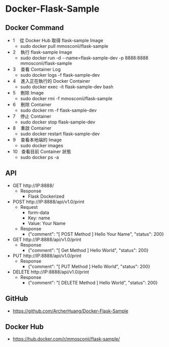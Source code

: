# Docker-Flask-Sample

## Docker Command

* 1&nbsp;&nbsp;&nbsp;&nbsp;從 Docker Hub 取得 flask-sample Image
  * sudo docker pull mmosconii/flask-sample
* 2&nbsp;&nbsp;&nbsp;&nbsp;執行 flask-sample Image
  * sudo docker run -d --name=flask-sample-dev -p 8888:8888 mmosconii/flask-sample
* 3&nbsp;&nbsp;&nbsp;&nbsp;查看 Container Log
  * sudo docker logs -f flask-sample-dev
* 4&nbsp;&nbsp;&nbsp;&nbsp;進入正在執行的 Docker Container
  * sudo docker exec -it flask-sample-dev bash
* 5&nbsp;&nbsp;&nbsp;&nbsp;刪除 Image
  * sudo docker rmi -f mmosconii/flask-sample
* 6&nbsp;&nbsp;&nbsp;&nbsp;刪除 Container
  * sudo docker rm -f flask-sample-dev
* 7&nbsp;&nbsp;&nbsp;&nbsp;停止 Container
  * sudo docker stop flask-sample-dev
* 8&nbsp;&nbsp;&nbsp;&nbsp;重啟 Container
  * sudo docker restart flask-sample-dev
* 9&nbsp;&nbsp;&nbsp;&nbsp;查看本地端的 Image
  * sudo docker images
* 10&nbsp;&nbsp;&nbsp;查看目前 Container 狀態
  * sudo docker ps -a

## API

* GET http://IP:8888/
  * Response
    * Flask Dockerized
* POST http://IP:8888/api/v1.0/print
  * Request
    * form-data
    * Key: name
    * Value: Your Name
  * Response
    * {"comment": "[ POST Method ] Hello Your Name", "status": 200}
* GET http://IP:8888/api/v1.0/print
  * Response
    * {"comment": "[ Get Method ] Hello World", "status": 200}
* PUT http://IP:8888/api/v1.0/print
  * Response
    * {"comment": "[ PUT Method ] Hello World", "status": 200}
* DELETE http://IP:8888/api/v1.0/print
  * Response
    * {"comment": "[ DELETE Method ] Hello World", "status": 200}

## GitHub
* https://github.com/ArcherHuang/Docker-Flask-Sample

## Docker Hub
* https://hub.docker.com/r/mmosconii/flask-sample/
